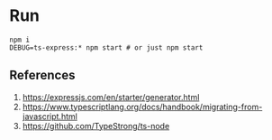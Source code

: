 # Run
```
npm i 
DEBUG=ts-express:* npm start # or just npm start
```

## References
1. https://expressjs.com/en/starter/generator.html
2. https://www.typescriptlang.org/docs/handbook/migrating-from-javascript.html
3. https://github.com/TypeStrong/ts-node